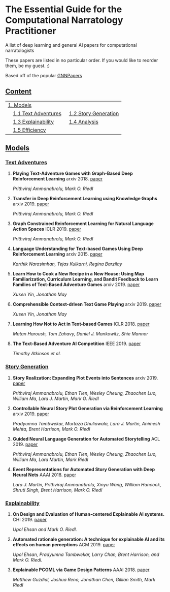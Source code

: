 # The Essential Guide for the Computational Narratology Practitioner
A list of deep learning and general AI papers for computational narratologists

These papers are listed in no particular order. If you would like to reorder them, be my guest. :)

Based off of the popular [GNNPapers](https://github.com/thunlp/GNNPapers/blob/master/README.md)
 
## [Content](#content)

<table>
<tr><td colspan="2"><a href="#models">1. Models</a></td></tr>
<tr>
    <td>&emsp;<a href="#text-adventures">1.1 Text Adventures</a></td>
    <td>&ensp;<a href="#story-generation">1.2 Story Generation</a></td>
</tr>
<tr>
    <td>&emsp;<a href="#explainability">1.3 Explainability</a></td>
    <td>&ensp;<a href="#analysis">1.4 Analysis</a></td>
</tr>
<tr>
    <td>&emsp;<a href="#efficiency">1.5 Efficiency</a></td>
    <td></td>
</tr>
</table>

## [Models](#content)

### [Text Adventures](#content)

1. **Playing Text-Adventure Games with Graph-Based Deep Reinforcement Learning**
arxiv 2018. [paper](https://arxiv.org/abs/1812.01628)
    
    *Prithviraj Ammanabrolu, Mark O. Riedl* 
    
2. **Transfer in Deep Reinforcement Learning using Knowledge Graphs**
arxiv 2019. [paper](https://arxiv.org/abs/1908.06556)
    
    *Prithviraj Ammanabrolu, Mark O. Riedl* 
    
3. **Graph Constrained Reinforcement Learning for Natural Language Action Spaces**
ICLR 2019. [paper](https://openreview.net/forum?id=B1x6w0EtwH)
    
    *Prithviraj Ammanabrolu, Mark O. Riedl* 
    
4. **Language Understanding for Text-based Games Using Deep Reinforcement Learning**
arxiv 2015. [paper](https://arxiv.org/abs/1506.08941)
    
    *Karthik Narasimhan, Tejas Kulkarni, Regina Barzilay*
    
5. **Learn How to Cook a New Recipe in a New House: Using Map Familiarization, Curriculum Learning, and Bandit Feedback to Learn Families of Text-Based Adventure Games**
arxiv 2019. [paper](https://arxiv.org/abs/1908.04777)
    
    *Xusen Yin, Jonathan May*
        
5. **Comprehensible Context-driven Text Game Playing**
arxiv 2019. [paper](https://arxiv.org/abs/1905.02265)
    
    *Xusen Yin, Jonathan May*
    
6. **Learning How Not to Act in Text-based Games**
ICLR 2018. [paper](https://openreview.net/forum?id=B1-tVX1Pz)
    
    *Matan Haroush, Tom Zahavy, Daniel J. Mankowitz, Shie Mannor*
    
7. **The Text-Based Adventure AI Competition**
IEEE 2019. [paper](https://ieeexplore.ieee.org/abstract/document/8629315)
    
    *Timothy Atkinson et al.*
    
### [Story Generation](#content)    
   
1. **Story Realization: Expanding Plot Events into Sentences** 
arxiv 2019. [paper](https://arxiv.org/abs/1909.03480)

    *Prithviraj Ammanabrolu, Ethan Tien, Wesley Cheung, Zhaochen Luo, William Ma, Lara J. Martin, Mark O. Riedl*
    
    
2. **Controllable Neural Story Plot Generation via Reinforcement Learning** 
arxiv 2019. [paper](https://arxiv.org/abs/1809.10736)

    *Pradyumna Tambwekar, Murtaza Dhuliawala, Lara J. Martin, Animesh Mehta, Brent Harrison, Mark O. Riedl*
    
    
3. **Guided Neural Language Generation for Automated Storytelling** 
ACL 2019. [paper](https://www.aclweb.org/anthology/W19-3405/)
    
    *Prithviraj Ammanabrolu, Ethan Tien, Wesley Cheung, Zhaochen Luo, William Ma, Lara Martin, Mark Riedl*
    
4. **Event Representations for Automated Story Generation with Deep Neural Nets** 
AAAI 2018. [paper](https://www.aaai.org/ocs/index.php/AAAI/AAAI18/paper/view/17046/15769)

   *Lara J. Martin, Prithviraj Ammanabrolu, Xinyu Wang, William Hancock, Shruti Singh, Brent Harrison, Mark O. Riedl*
  
### [Explainability](#content)
  
1. **On Design and Evaluation of Human-centered Explainable AI systems.**
CHI 2019. [paper](http://www.cc.gatech.edu/~riedl/pubs/ehsan-chi-hcml19.pdf)
  
   *Upol Ehsan and Mark O. Riedl.*

2. **Automated rationale generation: A technique for explainable AI and its effects on human perceptions**
ACM 2019. [paper](https://arxiv.org/abs/1901.03729)

   *Upol Ehsan, Pradyumna Tambwekar, Larry Chan, Brent Harrison, and Mark O. Riedl.*
  
3. **Explainable PCGML via Game Design Patterns**
AAAI 2018. [paper](https://arxiv.org/abs/1809.09419)

   *Matthew Guzdial, Joshua Reno, Jonathan Chen, Gillian Smith, Mark Riedl*    
